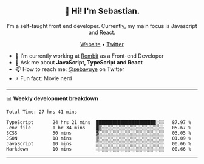 <h2 align="center">👋 Hi! I'm Sebastian.</h2>
<p align="center">I’m a self-taught front end developer. Currently, my main focus is Javascript and React.</p>
<p align="center">
  <a href="https://sebastianvuye.be">Website</a> •
  <a href="https://twitter.com/sebavuye">Twitter</a>
</p>


- 🔭 I’m currently working at [Rombit](https://rombit.com/) as a Front-end Developer
- 💬 Ask me about **JavaScript, TypeScript and React**
- 📫 How to reach me: [@sebavuye](https://twitter.com/sebavuye) on Twitter
- ⚡ Fun fact: Movie nerd

-------

📊 **Weekly development breakdown**

<!--START_SECTION:waka-->

```text
Total Time: 27 hrs 41 mins

TypeScript       24 hrs 21 mins  ██████████████████████░░░   87.97 %
.env file        1 hr 34 mins    █▒░░░░░░░░░░░░░░░░░░░░░░░   05.67 %
SCSS             50 mins         ▓░░░░░░░░░░░░░░░░░░░░░░░░   03.05 %
JSON             18 mins         ▒░░░░░░░░░░░░░░░░░░░░░░░░   01.09 %
JavaScript       10 mins         ░░░░░░░░░░░░░░░░░░░░░░░░░   00.66 %
Markdown         10 mins         ░░░░░░░░░░░░░░░░░░░░░░░░░   00.66 %
```

<!--END_SECTION:waka-->
-------
